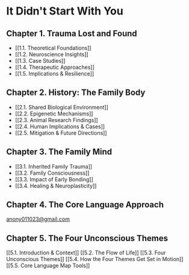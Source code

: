 # It Didn't Start With You
## Chapter 1. Trauma Lost and Found
- [[1.1. Theoretical Foundations]]
- [[1.2. Neuroscience Insights]]
- [[1.3. Case Studies]]
- [[1.4. Therapeutic Approaches]]
- [[1.5. Implications & Resilience]]

## Chapter 2. History: The Family Body
- [[2.1. Shared Biological Environment]]
- [[2.2. Epigenetic Mechanisms]]
- [[2.3. Animal Research Findings]]
- [[2.4. Human Implications & Cases]]
- [[2.5. Mitigation & Future Directions]]

## Chapter 3. The Family Mind
- [[3.1. Inherited Family Trauma]]
- [[3.2. Family Consciousness]]
- [[3.3. Impact of Early Bonding]]
- [[3.4. Healing & Neuroplasticity]]

## Chapter 4. The Core Language Approach 
anony011023@gmail.com

## Chapter 5. The Four Unconscious Themes
[[5.1. Introduction & Context]]
[[5.2. The Flow of Life]]
[[5.3. Four Unconscious Themes]]
[[5.4. How the Four Themes Get Set in Motion]]
[[5.5. Core Language Map Tools]]

